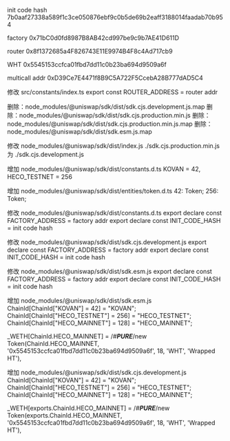init code hash
7b0aaf27338a589f1c3ce050876ebf9c0b5de69b2eaff3188014faadab70b954

factory
0x71bC0d0fd8987B8AB42cd997be9c9b7AE41D611D

router
0x8f1372685a4F826743E11E9974B4F8c4Ad717cb9

WHT
0x5545153ccfca01fbd7dd11c0b23ba694d9509a6f

multicall addr
0xD39Ce7E4471f8B9C5A722F5CcebA28B777dAD5C4


修改
src/constants/index.ts
export const ROUTER_ADDRESS = router addr

删除：node_modules/@uniswap/sdk/dist/sdk.cjs.development.js.map
删除：node_modules/@uniswap/sdk/dist/sdk.cjs.production.min.js
删除：node_modules/@uniswap/sdk/dist/sdk.cjs.production.min.js.map
删除：node_modules/@uniswap/sdk/dist/sdk.esm.js.map

修改
node_modules/@uniswap/sdk/dist/index.js
./sdk.cjs.production.min.js 为 ./sdk.cjs.development.js

增加
node_modules/@uniswap/sdk/dist/constants.d.ts
KOVAN = 42,
HECO_TESTNET = 256

增加
node_modules/@uniswap/sdk/dist/entities/token.d.ts
42: Token;
256: Token;

修改
node_modules/@uniswap/sdk/dist/constants.d.ts
export declare const FACTORY_ADDRESS = factory addr
export declare const INIT_CODE_HASH = init code hash

修改
node_modules/@uniswap/sdk/dist/sdk.cjs.development.js
export declare const FACTORY_ADDRESS = factory addr
export declare const INIT_CODE_HASH = init code hash

修改
node_modules/@uniswap/sdk/dist/sdk.esm.js
export declare const FACTORY_ADDRESS = factory addr
export declare const INIT_CODE_HASH = init code hash

增加
node_modules/@uniswap/sdk/dist/sdk.esm.js
ChainId[ChainId["KOVAN"] = 42] = "KOVAN";
ChainId[ChainId["HECO_TESTNET"] = 256] = "HECO_TESTNET";
ChainId[ChainId["HECO_MAINNET"] = 128] = "HECO_MAINNET";

_WETH[ChainId.HECO_MAINNET] = /*#__PURE__*/new Token(ChainId.HECO_MAINNET, '0x5545153ccfca01fbd7dd11c0b23ba694d9509a6f', 18, 'WHT', 'Wrapped HT'),

增加
node_modules/@uniswap/sdk/dist/sdk.cjs.development.js
ChainId[ChainId["KOVAN"] = 42] = "KOVAN";
ChainId[ChainId["HECO_TESTNET"] = 256] = "HECO_TESTNET";
ChainId[ChainId["HECO_MAINNET"] = 128] = "HECO_MAINNET";

_WETH[exports.ChainId.HECO_MAINNET] = /*#__PURE__*/new Token(exports.ChainId.HECO_MAINNET, '0x5545153ccfca01fbd7dd11c0b23ba694d9509a6f', 18, 'WHT', 'Wrapped HT'),
